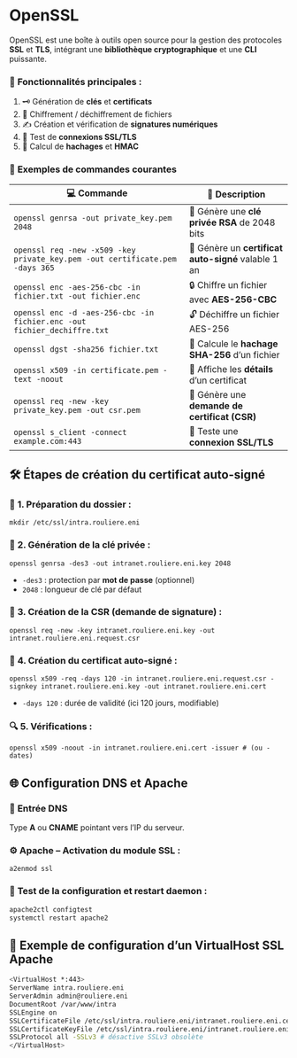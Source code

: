 # OpenSSL

OpenSSL est une boîte à outils open source pour la gestion des protocoles **SSL** et **TLS**, intégrant une **bibliothèque cryptographique** et une **CLI** puissante.

### 🔧 **Fonctionnalités principales :**

1.  🗝️ Génération de **clés** et **certificats**
2.  🔐 Chiffrement / déchiffrement de fichiers
3.  ✍️ Création et vérification de **signatures numériques**
4.  🧪 Test de **connexions SSL/TLS**
5.  🧮 Calcul de **hachages** et **HMAC**



### 📄 **Exemples de commandes courantes**

| **💻 Commande** | **📌 Description** |
|----|----|
| `openssl genrsa -out private_key.pem 2048` | 🔑 Génère une **clé privée RSA** de 2048 bits |
| `openssl req -new -x509 -key private_key.pem -out certificate.pem -days 365` | 🪪 Génère un **certificat auto-signé** valable 1 an |
| `openssl enc -aes-256-cbc -in fichier.txt -out fichier.enc` | 🔒 Chiffre un fichier avec **AES-256-CBC** |
| `openssl enc -d -aes-256-cbc -in fichier.enc -out fichier_dechiffre.txt` | 🔓 Déchiffre un fichier AES-256 |
| `openssl dgst -sha256 fichier.txt` | 🔁 Calcule le **hachage SHA-256** d’un fichier |
| `openssl x509 -in certificate.pem -text -noout` | 🧾 Affiche les **détails** d’un certificat |
| `openssl req -new -key private_key.pem -out csr.pem` | 📩 Génère une **demande de certificat (CSR)** |
| `openssl s_client -connect example.com:443` | 📡 Teste une **connexion SSL/TLS** |



## 🛠️ **Étapes de création du certificat auto-signé**

### 📁 **1. Préparation du dossier :**

 `mkdir /etc/ssl/intra.rouliere.eni`

### 🔑 **2. Génération de la clé privée :** 

`openssl genrsa -des3 -out intranet.rouliere.eni.key 2048`
- `-des3` : protection par **mot de passe** (optionnel)
- `2048` : longueur de clé par défaut

### 📩 **3. Création de la CSR (demande de signature) :**

`openssl req -new -key intranet.rouliere.eni.key -out intranet.rouliere.eni.request.csr`

### 🔐 **4. Création du certificat auto-signé :**

`openssl x509 -req -days 120 -in intranet.rouliere.eni.request.csr -signkey intranet.rouliere.eni.key -out intranet.rouliere.eni.cert`
- `-days 120` : durée de validité (ici 120 jours, modifiable)

### 🔍 **5. Vérifications :** 
`openssl x509 -noout -in intranet.rouliere.eni.cert -issuer # (ou -dates)`

## 🌐 **Configuration DNS et Apache**

### 📌 **Entrée DNS**
Type **A** ou **CNAME** pointant vers l’IP du serveur.

### ⚙️ **Apache – Activation du module SSL :**
`a2enmod ssl`

### 🔁 **Test de la configuration et restart daemon :**
```bash
apache2ctl configtest
systemctl restart apache2
```

## 📁 **Exemple de configuration d’un VirtualHost SSL Apache**

```bash
<VirtualHost *:443>  
ServerName intra.rouliere.eni  
ServerAdmin admin@rouliere.eni  
DocumentRoot /var/www/intra  
SSLEngine on  
SSLCertificateFile /etc/ssl/intra.rouliere.eni/intranet.rouliere.eni.cert  
SSLCertificateKeyFile /etc/ssl/intra.rouliere.eni/intranet.rouliere.eni.key
SSLProtocol all -SSLv3 # désactive SSLv3 obsolète
</VirtualHost>
```